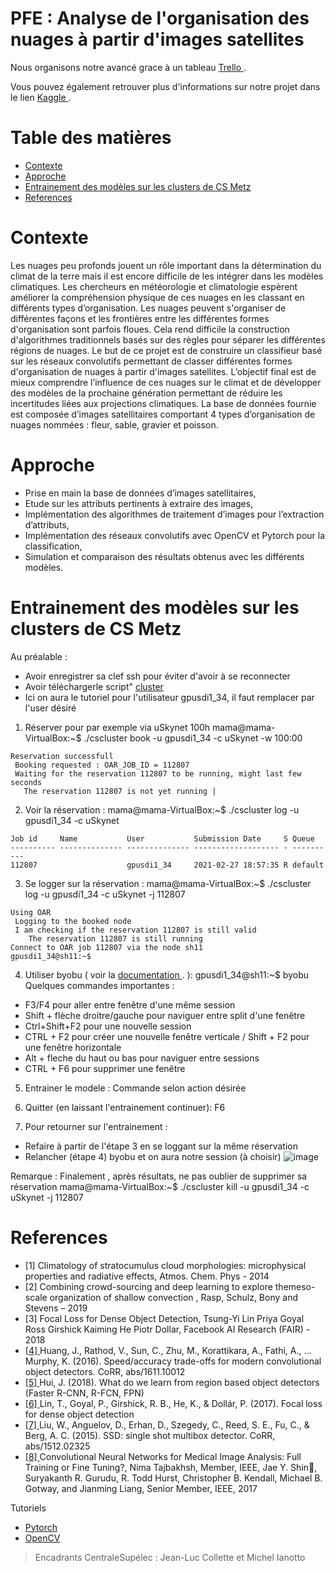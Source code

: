 PFE : Analyse de l'organisation des nuages à partir d'images satellites
=========
Nous organisons notre avancé grace à un tableau  <a href="https://trello.com/b/S9iGb9xE/nuages-express"> Trello </a>.

Vous pouvez également retrouver plus d'informations sur notre projet dans le lien  <a href="https://www.kaggle.com/c/understanding_cloud_organization/"> Kaggle </a>.

Table des matières
============

<!--ts-->
   * [Contexte](#contexte)
   * [Approche](#approche)
   * [Entrainement des modèles sur les clusters de CS Metz](#entrainement-des-modèles-sur-les-clusters-de-cs-metz)
   * [References](#references)
<!--te-->
Contexte
============
Les nuages peu profonds jouent un rôle important dans la détermination du climat de la terre mais il
est encore difficile de les intégrer dans les modèles climatiques. Les chercheurs en météorologie et
climatologie espèrent améliorer la compréhension physique de ces nuages en les classant en différents
types d’organisation.
Les nuages peuvent s'organiser de différentes façons et les frontières entre les différentes formes
d'organisation sont parfois floues. Cela rend difficile la construction d'algorithmes traditionnels basés
sur des règles pour séparer les différentes régions de nuages.
Le but de ce projet est de construire un classifieur basé sur les réseaux convolutifs permettant de
classer différentes formes d'organisation de nuages à partir d'images satellites. L’objectif final est de
mieux comprendre l’influence de ces nuages sur le climat et de développer des modèles de la
prochaine génération permettant de réduire les incertitudes liées aux projections climatiques.
La base de données fournie est composée d’images satellitaires comportant 4 types d’organisation de
nuages nommées : fleur, sable, gravier et poisson.

Approche
============
- Prise en main la base de données d’images satellitaires,
- Etude sur les attributs pertinents à extraire des images,
- Implémentation des algorithmes de traitement d’images pour l’extraction d’attributs,
- Implémentation des réseaux convolutifs avec OpenCV et Pytorch pour la classification,
- Simulation et comparaison des résultats obtenus avec les différents modèles.

Entrainement des modèles sur les clusters de CS Metz
============
Au préalable : 
- Avoir enregistrer sa clef ssh pour éviter d'avoir à se reconnecter
- Avoir téléchargerle script" <a href="https://raw.githubusercontent.com/jeremyfix/deeplearning-lectures/master/ClusterScripts/cscluster"> cluster </a> 
- Ici on aura le tutoriel pour l'utilisateur gpusdi1_34, il faut remplacer par l'user désiré

1) Réserver pour par exemple via uSkynet 100h
mama@mama-VirtualBox:~$ ./cscluster book -u gpusdi1_34 -c uSkynet -w 100:00
```
Reservation successfull 
 Booking requested : OAR_JOB_ID = 112807 
 Waiting for the reservation 112807 to be running, might last few seconds 
   The reservation 112807 is not yet running |  
```

2) Voir la réservation :
mama@mama-VirtualBox:~$ ./cscluster log -u gpusdi1_34 -c uSkynet
```Listing your current reservations 
Job id     Name           User           Submission Date     S Queue
---------- -------------- -------------- ------------------- - ----------
112807                    gpusdi1_34     2021-02-27 18:57:35 R default  
```

3) Se logger sur la réservation :
mama@mama-VirtualBox:~$ ./cscluster log -u gpusdi1_34 -c uSkynet -j 112807
```
Using OAR 
 Logging to the booked node 
 I am checking if the reservation 112807 is still valid 
    The reservation 112807 is still running 
Connect to OAR job 112807 via the node sh11
gpusdi1_34@sh11:~$ 
```

4) Utiliser byobu ( voir la <a href="https://doc.ubuntu-fr.org/"> documentation </a>. ): 
gpusdi1_34@sh11:~$ byobu
Quelques commandes importantes : 
- F3/F4 pour aller entre fenêtre d'une même session 
- Shift + flèche droitre/gauche pour naviguer entre split d'une fenêtre
- Ctrl+Shift+F2 pour une nouvelle session
- CTRL + F2 pour créer une nouvelle fenêtre verticale / Shift + F2 pour une fenêtre horizontale
- Alt + fleche du haut ou bas pour naviguer entre sessions
- CTRL + F6 pour supprimer une fenêtre

5) Entrainer le modele :
Commande selon action désirée

6) Quitter (en laissant l'entrainement continuer):
F6

7) Pour retourner sur l'entrainement : 
- Refaire à partir de l'étape 3 en se loggant sur la même réservation
- Relancher (étape 4) byobu et on aura notre session (à choisir)
![image](https://user-images.githubusercontent.com/55411197/109397027-db556880-7934-11eb-8457-ef46d6a03fd7.png)

Remarque : 
Finalement , après résultats, ne pas oublier de supprimer sa réservation
mama@mama-VirtualBox:~$ ./cscluster kill -u gpusdi1_34 -c uSkynet -j 112807


References
============
- [1] Climatology of stratocumulus cloud morphologies: microphysical properties and radiative effects, Atmos. Chem. Phys - 2014
- [2] Combining crowd-sourcing and deep learning to explore themeso-scale organization of shallow convection , Rasp, Schulz, Bony and Stevens – 2019
- [3] Focal Loss for Dense Object Detection, Tsung-Yi Lin Priya Goyal Ross Girshick Kaiming He Piotr Dollar, Facebook AI Research (FAIR) - 2018
- <a href="http://arxiv.org/abs/1611.10012"> [4] </a>  Huang, J., Rathod, V., Sun, C., Zhu, M., Korattikara, A., Fathi, A., … Murphy, K. (2016). Speed/accuracy trade-offs for modern convolutional object detectors. CoRR, abs/1611.10012
- <a href="https://medium.com/@jonathan_hui/what-do-we-learn-from-single-shot-object-detectors-ssd-yolo-fpn-focal-loss-3888677c5f4d"> [5] </a> Hui, J. (2018). What do we learn from region based object detectors (Faster R-CNN, R-FCN, FPN)
- <a href="http://arxiv.org/abs/1708.02002"> [6] </a> Lin, T., Goyal, P., Girshick, R. B., He, K., & Dollár, P. (2017). Focal loss for dense object detection
- <a href="http://arxiv.org/abs/1512.02325"> [7] </a> Liu, W., Anguelov, D., Erhan, D., Szegedy, C., Reed, S. E., Fu, C., & Berg, A. C. (2015). SSD: single shot multibox detector. CoRR, abs/1512.02325
- <a href="https://github.com/DeftEye/TraitementDeNuages/blob/main/References/Fine_tuning.pdf"> [8] </a> Convolutional Neural Networks for Medical Image
Analysis: Full Training or Fine Tuning?, Nima Tajbakhsh, Member, IEEE, Jae Y. Shin, Suryakanth R. Gurudu, R. Todd Hurst, Christopher B. Kendall,
Michael B. Gotway, and Jianming Liang, Senior Member, IEEE, 2017

Tutoriels
- [Pytorch ](https://pytorch.org/tutorials/)
- [OpenCV](https://missinglink.ai/guides/computer-vision/opencv-deep-learning/)



> Encadrants CentraleSupélec : Jean-Luc Collette et Michel Ianotto
